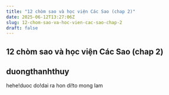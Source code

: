 ```yaml
---
title: "12 chòm sao và học viện Các Sao (chap 2)"
date: 2025-06-12T13:27:06Z
slug: 12-chom-sao-va-hoc-vien-cac-sao-chap-2
draft: false
---
```


## 12 chòm sao và học viện Các Sao (chap 2)

## duongthanhthuy

hehe!duoc do!dai ra hon di!to mong lam